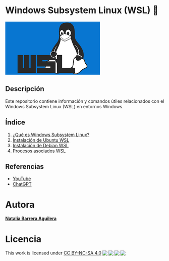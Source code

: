 # Windows Subsystem Linux (WSL) 🐧
![Imagen portada](img/descarga.png)

## Descripción
Este repositorio contiene información y comandos útiles relacionados con el Windows Subsystem Linux (WSL) en entornos Windows.

## Índice

1. [¿Qué es Windows Subsystem Linux?](wsl.md)
2. [Instalación de Ubuntu WSL](ubuntu.md)
3. [Instalación de Debian WSL](debian.md)
5. [Procesos asociados WSL](procesos.md)

## Referencias

- [YouTube](https://www.youtube.com)
- [ChatGPT](https://chatgpt.com)

# Autora

[**Natalia Barrera Aguilera**](www.github.com/Nathillas/)

# Licencia
<p xmlns:cc="http://creativecommons.org/ns#" >This work is licensed under <a href="http://creativecommons.org/licenses/by-nc-sa/4.0/?ref=chooser-v1" target="_blank" rel="license noopener noreferrer" style="display:inline-block;">CC BY-NC-SA 4.0<img style="height:22px!important;margin-left:3px;vertical-align:text-bottom;" src="https://mirrors.creativecommons.org/presskit/icons/cc.svg?ref=chooser-v1"><img style="height:22px!important;margin-left:3px;vertical-align:text-bottom;" src="https://mirrors.creativecommons.org/presskit/icons/by.svg?ref=chooser-v1"><img style="height:22px!important;margin-left:3px;vertical-align:text-bottom;" src="https://mirrors.creativecommons.org/presskit/icons/nc.svg?ref=chooser-v1"><img style="height:22px!important;margin-left:3px;vertical-align:text-bottom;" src="https://mirrors.creativecommons.org/presskit/icons/sa.svg?ref=chooser-v1"></a></p>

